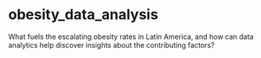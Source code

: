 # obesity_data_analysis
What fuels the escalating obesity rates in Latin America, and how can data analytics help discover insights about the contributing factors? 

